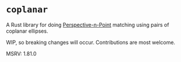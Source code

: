 # `coplanar`

A Rust library for doing [Perspective-n-Point](https://en.wikipedia.org/wiki/Perspective-n-Point) matching using pairs of coplanar ellipses.

WIP, so breaking changes will occur. Contributions are most welcome.

MSRV: 1.81.0
